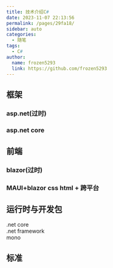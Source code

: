 ```yaml
---
title: 技术介绍C#
date: 2023-11-07 22:13:56
permalink: /pages/29fa18/
sidebar: auto
categories:
  - 随笔
tags:
  - C#
author: 
  name: frozen5293
  link: https://github.com/frozen5293
---
```



## 框架
### asp.net(过时)
### asp.net core

## 前端
### blazor(过时)
### MAUI+blazor css html + 跨平台

## 运行时与开发包
.net core  
.net framework  
mono


## 标准